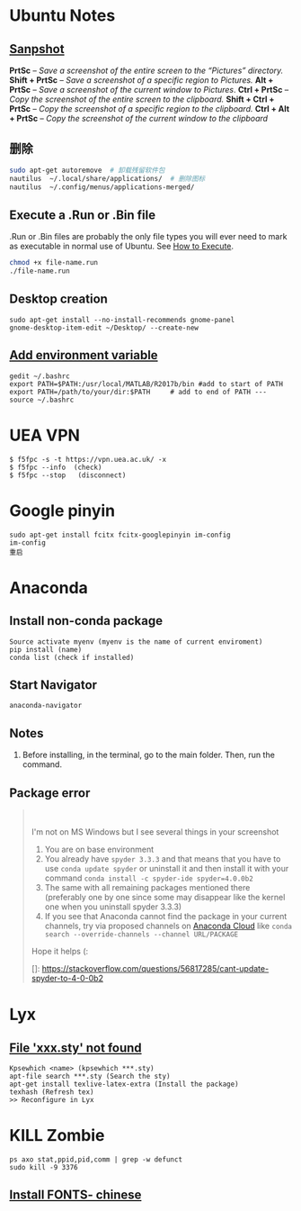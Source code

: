# Ubuntu Notes
## [Sanpshot](https://itsfoss.com/take-screenshot-linux/)

**PrtSc** – *Save a screenshot of the entire screen to the “Pictures” directory.*
**Shift + PrtSc** – *Save a screenshot of a specific region to Pictures.*
**Alt + PrtSc** – *Save a screenshot of the current window to Pictures*.
**Ctrl + PrtSc** – *Copy the screenshot of the entire screen to the clipboard.*
**Shift + Ctrl + PrtSc** – *Copy the screenshot of a specific region to the clipboard.*
**Ctrl + Alt + PrtSc** – *Copy the screenshot of the current window to the clipboard*

## 删除

```bash
sudo apt-get autoremove  # 卸载残留软件包
nautilus  ~/.local/share/applications/  # 删除图标
nautilus  ~/.config/menus/applications-merged/
```

## Execute a .Run or .Bin file
.Run or .Bin files are probably the only file types you will ever need to mark as executable in normal use of Ubuntu. See [How to Execute](https://howtoubuntu.org/how-to-execute-a-run-or-bin-file-in-ubuntu).

```bash
chmod +x file-name.run
./file-name.run
```

## Desktop creation

```shell
sudo apt-get install --no-install-recommends gnome-panel
gnome-desktop-item-edit ~/Desktop/ --create-new
```

## [Add environment variable](https://blog.csdn.net/White_Idiot/article/details/78253004)

```shell
gedit ~/.bashrc 
export PATH=$PATH:/usr/local/MATLAB/R2017b/bin #add to start of PATH
export PATH=/path/to/your/dir:$PATH 	# add to end of PATH --- 
source ~/.bashrc 
```

# UEA VPN

```shell
$ f5fpc -s -t https://vpn.uea.ac.uk/ -x
$ f5fpc --info  (check)
$ f5fpc --stop   (disconnect)
```

# Google pinyin

```shell
sudo apt-get install fcitx fcitx-googlepinyin im-config
im-config
重启
```


# Anaconda

## Install non-conda package

```shell
Source activate myenv (myenv is the name of current enviroment)
pip install (name)
conda list (check if installed)
```

## Start Navigator

```shell
anaconda-navigator
```

## Notes

1. Before installing, in the terminal, go to the main folder. Then, run the command.

## Package error

> ​                              
>
> I'm not on MS Windows but I see several things in your screenshot
>
> 1. You are on base environment
> 2. You already have `spyder 3.3.3` and that means that you have to use `conda update spyder` or uninstall it and then install it with your command `conda install -c spyder-ide spyder=4.0.0b2`
> 3. The same with all remaining packages mentioned there (preferably one  by one since some may disappear like the kernel one when you uninstall  spyder 3.3.3)
> 4. If you see that Anaconda cannot find the package in your current channels, try via proposed channels on [Anaconda Cloud](https://anaconda.org/anaconda/repo) like `conda search --override-channels --channel URL/PACKAGE`
>
> Hope it helps (: 
>
> []: https://stackoverflow.com/questions/56817285/cant-update-spyder-to-4-0-0b2
>
> 


# Lyx

## [File 'xxx.sty' not found](https://wiki.lyx.org/FAQ/LaTeXErrors)

```shell
Kpsewhich <name> (kpsewhich ***.sty)
apt-file search ***.sty (Search the sty)
apt-get install texlive-latex-extra (Install the package)
texhash (Refresh tex)
>> Reconfigure in Lyx
```



# KILL Zombie

```shell
ps axo stat,ppid,pid,comm | grep -w defunct
sudo kill -9 3376
```

## [Install FONTS- chinese](https://zhuanlan.zhihu.com/p/40434062)

